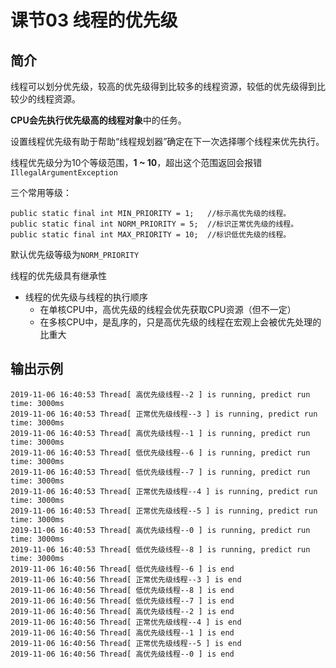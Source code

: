# 课节03 线程的优先级

## 简介
线程可以划分优先级，较高的优先级得到比较多的线程资源，较低的优先级得到比较少的线程资源。

**CPU会先执行优先级高的线程对象**中的任务。

设置线程优先级有助于帮助“线程规划器”确定在下一次选择哪个线程来优先执行。

线程优先级分为10个等级范围，**1 ~ 10**，超出这个范围返回会报错`IllegalArgumentException`

三个常用等级：
```
public static final int MIN_PRIORITY = 1;   //标示高优先级的线程。
public static final int NORM_PRIORITY = 5;  //标识正常优先级的线程。
public static final int MAX_PRIORITY = 10;  //标识低优先级的线程。
```
默认优先级等级为`NORM_PRIORITY`

线程的优先级具有继承性

+ 线程的优先级与线程的执行顺序
    + 在单核CPU中，高优先级的线程会优先获取CPU资源（但不一定）
    + 在多核CPU中，是乱序的，只是高优先级的线程在宏观上会被优先处理的比重大
    
## 输出示例
```
2019-11-06 16:40:53 Thread[ 高优先级线程--2 ] is running, predict run time: 3000ms
2019-11-06 16:40:53 Thread[ 正常优先级线程--3 ] is running, predict run time: 3000ms
2019-11-06 16:40:53 Thread[ 高优先级线程--1 ] is running, predict run time: 3000ms
2019-11-06 16:40:53 Thread[ 低优先级线程--6 ] is running, predict run time: 3000ms
2019-11-06 16:40:53 Thread[ 低优先级线程--7 ] is running, predict run time: 3000ms
2019-11-06 16:40:53 Thread[ 正常优先级线程--4 ] is running, predict run time: 3000ms
2019-11-06 16:40:53 Thread[ 正常优先级线程--5 ] is running, predict run time: 3000ms
2019-11-06 16:40:53 Thread[ 高优先级线程--0 ] is running, predict run time: 3000ms
2019-11-06 16:40:53 Thread[ 低优先级线程--8 ] is running, predict run time: 3000ms
2019-11-06 16:40:56 Thread[ 低优先级线程--6 ] is end
2019-11-06 16:40:56 Thread[ 正常优先级线程--3 ] is end
2019-11-06 16:40:56 Thread[ 低优先级线程--8 ] is end
2019-11-06 16:40:56 Thread[ 低优先级线程--7 ] is end
2019-11-06 16:40:56 Thread[ 高优先级线程--2 ] is end
2019-11-06 16:40:56 Thread[ 正常优先级线程--4 ] is end
2019-11-06 16:40:56 Thread[ 高优先级线程--1 ] is end
2019-11-06 16:40:56 Thread[ 正常优先级线程--5 ] is end
2019-11-06 16:40:56 Thread[ 高优先级线程--0 ] is end
```